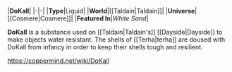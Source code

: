 |**DoKall**|
|-|-|
|**Type**|Liquid|
|**World**|[[Taldain\|Taldain]]|
|**Universe**|[[Cosmere\|Cosmere]]|
|**Featured In**|*White Sand*|

**DoKall** is a substance used on [[Taldain\|Taldain's]] [[Dayside\|Dayside]] to make objects water resistant.
The shells of [[Terha\|terha]] are doused with DoKall from infancy in order to keep their shells tough and resilient.



https://coppermind.net/wiki/DoKall